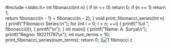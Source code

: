#include <stdio.h>
int fibonacci(int n) {
    if (n <= 0) return 0; 
    if (n == 1) return 1;   
    return fibonacci(n - 1) + fibonacci(n - 2);
}
void print_fibonacci_series(int n) {
    printf("Fibonacci Series:\n");
    for (int i = 0; i < n; ++i) {
        printf("%d ", fibonacci(i));
    }
    printf("\n");
}
int main() {
    printf("Name: A. Surya\n");
    printf("Regno: 192211797\n");
    int num_terms = 10; 
    print_fibonacci_series(num_terms);
    return 0;
}![1  fibinocci c](https://github.com/user-attachments/assets/75fc840e-18d0-45bd-8177-2d7b53c05110)
